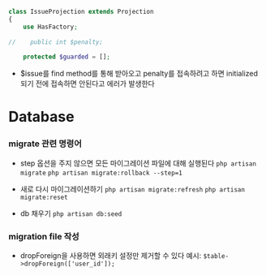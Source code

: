 ```php
class IssueProjection extends Projection  
{  
    use HasFactory;  
  
//    public int $penalty;  
  
    protected $guarded = [];
```
- $issue를 find method를 통해 받아오고 penalty를 접속하려고 하면 initialized 되기 전에 접속하면 안된다고 에러가 발생한다

# Database
### migrate 관련 명령어
- step 옵션을 주지 않으면 모든 마이그레이션 파일에 대해 실행된다
`php artisan migrate`
`php artisan migrate:rollback --step=1`

- 새로 다시 마이그레이션하기
`php artisan migrate:refresh`
`php artisan migrate:reset`

- db 채우기
`php artisan db:seed`

### migration file 작성
- dropForeign을 사용하면 외래키 설정만 제거할 수 있다
예시: `$table->dropForeign(['user_id']);`
